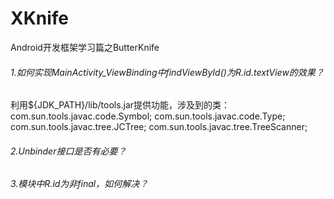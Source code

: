 # XKnife
Android开发框架学习篇之ButterKnife
###### 1.如何实现MainActivity_ViewBinding中findViewById()为R.id.textView的效果？
  利用${JDK_PATH}/lib/tools.jar提供功能，涉及到的类：
  com.sun.tools.javac.code.Symbol;
  com.sun.tools.javac.code.Type;
  com.sun.tools.javac.tree.JCTree;
  com.sun.tools.javac.tree.TreeScanner;

###### 2.Unbinder接口是否有必要？

###### 3.模块中R.id为非final，如何解决？
